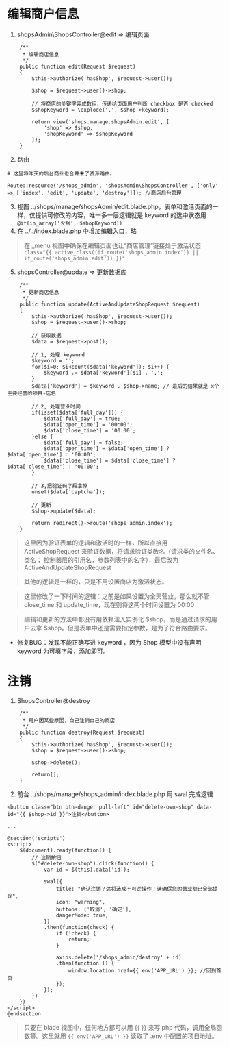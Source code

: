 # 编辑商户信息
1. shopsAdmin\ShopsController@edit => 编辑页面
```
    /**
     * 编辑商店信息
     */
    public function edit(Request $request)
    {
        $this->authorize('hasShop', $request->user());

        $shop = $request->user()->shop;

        // 将商店的关键字弄成数组，传递给页面用户判断 checkbox 是否 checked
        $shopKeyword = \explode(',', $shop->keyword);

        return view('shops.manage.shopsAdmin.edit', [
            'shop' => $shop,
            'shopKeyword' => $shopKeyword
        ]);
    }
```
2. 路由
```
# 这里将昨天的后台商业也合并未了资源路由。

Route::resource('/shops_admin', 'shopsAdmin\ShopsController', ['only' => ['index', 'edit', 'update', 'destroy']]); //商店后台管理
```
3. 视图 ../shops/manage/shopsAdmin/edit.blade.php，表单和激活页面的一样，仅提供可修改的内容，唯一多一层逻辑就是 keyword 的选中状态用 `@if(in_array('火锅', $shopKeyword))`
4. 在 ../../index.blade.php 中增加编辑入口，略
> 在 _menu 视图中确保在编辑页面也让“商店管理”链接处于激活状态 `class="{{ active_class((if_route('shops_admin.index')) || if_route('shops_admin.edit')) }}"`
5. shopsController@update => 更新数据库
```
    /**
     * 更新商店信息
     */
    public function update(ActiveAndUpdateShopRequest $request)
    {
        $this->authorize('hasShop', $request->user());
        $shop = $request->user()->shop;

        // 获取数据
        $data = $request->post();

        // 1, 处理 keyword
        $keyword = '';
        for($i=0; $i<count($data['keyword']); $i++) {
            $keyword .= $data['keyword'][$i] . ',';
        }
        $data['keyword'] = $keyword . $shop->name; // 最后的结果就是 x个主要经营的项目+店名

        // 2, 处理营业时间
        if(isset($data['full_day'])) {
            $data['full_day'] = true;
            $data['open_time'] = '00:00';
            $data['close_time'] = '00:00';
        }else {
            $data['full_day'] = false;
            $data['open_time'] = $data['open_time'] ? $data['open_time'] : '00:00';
            $data['close_time'] = $data['close_time'] ? $data['close_time'] : '00:00';
        }
        
        // 3,把验证码字段拿掉
        unset($data['captcha']);

        // 更新
        $shop->update($data);

        return redirect()->route('shops_admin.index');
    }
```
> 这里因为验证表单的逻辑和激活时的一样，所以直接用 ActiveShopRequest 来验证数据，将请求验证类改名（请求类的文件名、类名； 控制器层的引用名，参数列表中的名字），最后改为 ActiveAndUpdateShopRequest

> 其他的逻辑是一样的，只是不用设置商店为激活状态。

> 这里修改了一下时间的逻辑：之前是如果设置为全天营业，那么就不管close_time 和 update_time，现在则将这两个时间设置为 00:00

> 编辑和更新的方法中都没有用依赖注入实例化 $shop，而是通过请求的用户去拿 $shop。但是表单中还是需要指定参数，是为了符合路由要求。

* 修复BUG：发现不能正确写进 keyword ，因为 Shop 模型中没有声明 keyword 为可填字段，添加即可。

# 注销
1. ShopsController@destroy
```
    /**
     * 用户因某些原因，自己注销自己的商店
     */
    public function destroy(Request $request)
    {
        $this->authorize('hasShop', $request->user());
        $shop = $request->user()->shop;

        $shop->delete();

        return[];
    }
```

2. 前台 ../shops/manage/shops_admin/index.blade.php 用 swal 完成逻辑
```
<button class="btn btn-danger pull-left" id="delete-own-shop" data-id="{{ $shop->id }}">注销</button>

...

@section('scripts')
<script>
    $(document).ready(function() {
        // 注销按钮
        $("#delete-own-shop").click(function() {
            var id = $(this).data('id');

            swal({
                title: "确认注销？这将造成不可逆操作！请确保您的营业额已全部提现",
                icon: "warning",
                buttons: ['取消', '确定'],
                dangerMode: true,
            })
            .then(function(check) { 
                if (!check) {
                    return; 
                }

                axios.delete('/shops_admin/destroy' + id)
                .then(function () {
                    window.location.href={{ env('APP_URL') }}; //回到首页
                });
            });
        })
    })
</script>
@endsection
```
> 只要在 blade 视图中，任何地方都可以用 {{  }} 来写 php 代码，调用全局函数等。这里就用 `{{ env('APP_URL') }}` 读取了 .env 中配置的项目地址。